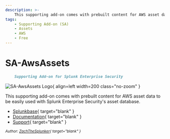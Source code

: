```yaml
---
description: >-
    This supporting add-on comes with prebuilt content for AWS asset data to be easily used with Splunk Enterprise Security's asset database.
tags:
    - Supporting Add-on (SA)
    - Assets
    - AWS
    - Free
---
```


# SA-AwsAssets

``` markdown title=""
    Supporting Add-on for Splunk Enterprise Security
```

<div class="result" markdown>

![SA-AwsAssets Logo](https://splunk-sa-aws.ztsplunker.com/assets/sa-aws-logo.svg){ align=left width=200 class="no-zoom" }

This supporting add-on comes with prebuilt content for AWS asset data to be easily used with Splunk Enterprise Security's asset database.

- [Splunkbase](https://splunkbase.splunk.com/app/6660/){ target="blank" }
- [Documentation](https://splunk-sa-aws.ztsplunker.com/){ target="blank" }
- [Support](https://github.com/ZachChristensen28/SA-AwsAssets/issues){ target="blank" }

<small>_Author: [ZachTheSplunker](https://zachthesplunker.com/){ target="blank" }_</small>

</div>
